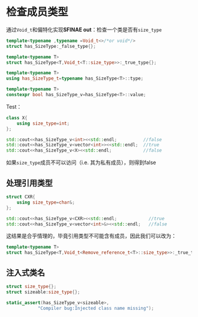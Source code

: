 # 检查成员类型

通过`Void_t`和偏特化实现**SFINAE out**：检查一个类是否有`size_type`

```cpp
template<typename ,typename =Void_t<>/*or void*/>
struct has_SizeType:_false_type{};

template<typename T>
struct has_SizeType<T,Void_t<T::size_type>>:_true_type{};

template<typename T>
using has_SizeType_t=typename has_SizeType<T>::type;

template<typename T>
constexpr bool has_SizeType_v=has_SizeType<T>::value;
```

Test：

```cpp
class X{
    using size_type=int;
};

std::cout<<has_SizeType_v<int><<std::endl;          //false
std::cout<<has_SizeType_v<vector<int>><<std::endl;  //true
std::cout<<has_SizeType_v<X><<std::endl;            //false
```

如果`size_type`成员不可以访问（i.e. 其为私有成员），则得到false

## 处理引用类型

```cpp
struct CXR{
    using size_type=char&;
};

std::cout<<has_SizeType_v<CXR><<std::endl;            //true
std::cout<<has_SizeType_v<vector<int>&><<std::endl;   //false
```

这结果是合乎情理的，毕竟引用类型不可能含有成员，因此我们可以改为：

```cpp
template<typename T>
struct has_SizeType<T,Void_t<Remove_reference_t<T>::size_type>>:_true_type{};
```

## 注入式类名

```cpp
struct size_type{};
struct sizeable:size_type{};

static_assert(has_SizeType_v<sizeable>,
            "Compiler bug:Injected class name missing");
```
